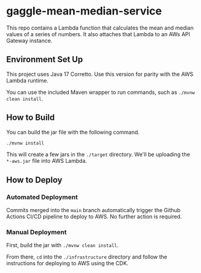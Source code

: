 # gaggle-mean-median-service

This repo contains a Lambda function that calculates the mean and median values of a series of numbers. It also attaches that Lambda to an AWs API Gateway instance.

## Environment Set Up

This project uses Java 17 Corretto. Use this version for parity with the AWS Lambda runtime.

You can use the included Maven wrapper to run commands, such as `./mvnw clean install`.

## How to Build

You can build the jar file with the following command.

```bash
./mvnw install
```

This will create a few jars in the `./target` directory. We'll be uploading the `*-aws.jar` file into AWS Lambda.

## How to Deploy

### Automated Deployment

Commits merged into the `main` branch automatically trigger the Github Actions CI/CD pipeline to deploy to AWS. No further action is required.

### Manual Deployment

First, build the jar with `./mvnw clean install`.

From there, `cd` into the `./infrastructure` directory and follow the instructions for deploying to AWS using the CDK.
